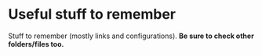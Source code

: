 # Useful stuff to remember
Stuff to remember (mostly links and configurations). **Be sure to check other folders/files too.**
